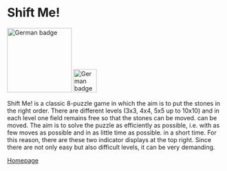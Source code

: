 # Shift Me!

<a href='https://www.microsoft.com/de-de/p/shift-me/9nl75fzbp8x9?activetab=pivot:overviewtab'><img src='https://getbadgecdn.azureedge.net/images/en-us dark.svg' alt='German badge' width="150" /></a>
<a href="https://play.google.com/store/apps/details?id=code.a.software.shiftme"><img src='https://shiftme.ca-soft.net/images/google-play-badge-resized-en.png' alt='German badge' height="54"/></a>

Shift Me! is a classic 8-puzzle game in which the aim is to put the stones in the right order.
There are different levels (3x3, 4x4, 5x5 up to 10x10) and in each level one field remains free so that the stones can be moved.
can be moved. The aim is to solve the puzzle as efficiently as possible, i.e. with as few moves as possible and in as little time as possible.
in a short time. For this reason, there are these two indicator displays at the top right. Since there are not only easy but also
difficult levels, it can be very demanding.

[Homepage](https://shiftme.ca-soft.net/page/home)
